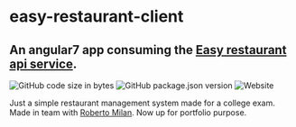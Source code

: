 # easy-restaurant-client
## An angular7 app consuming the [Easy restaurant api service](https://github.com/Mr5he11/easy-restaurant-api).

![GitHub code size in bytes](https://img.shields.io/github/languages/code-size/Mr5he11/easy-restaurant-client)
![GitHub package.json version](https://img.shields.io/github/package-json/v/Mr5he11/easy-restaurant-client)
![Website](https://img.shields.io/website?url=https%3A%2F%2Fmr5he11.github.io%2Feasy-restaurant-client)

Just a simple restaurant management system made for a college exam.
Made in team with [Roberto Milan](https://github.com/MSRobert96).
Now up for portfolio purpose.
